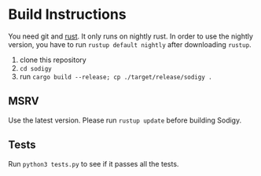 # Build Instructions

You need git and [rust](https://rustup.rs). It only runs on nightly rust. In order to use the nightly version, you have to run `rustup default nightly` after downloading `rustup`.

1. clone this repository
2. `cd sodigy`
3. run `cargo build --release; cp ./target/release/sodigy .`

## MSRV

Use the latest version. Please run `rustup update` before building Sodigy.

## Tests

Run `python3 tests.py` to see if it passes all the tests.

